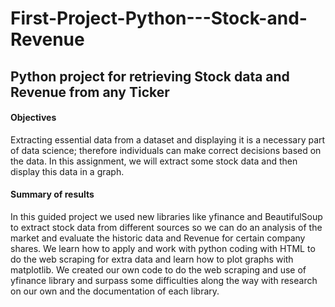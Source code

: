 # First-Project-Python---Stock-and-Revenue

## Python project for retrieving Stock data and Revenue from any Ticker

#### Objectives
Extracting essential data from a dataset and displaying it is a necessary part of data science; therefore individuals can make correct decisions based on the data. In this assignment, we will extract some stock data and then display this data in a graph.

#### Summary of results
In this guided project we used new libraries like yfinance and BeautifulSoup to extract stock data from different sources so we can do an analysis of the market and evaluate the historic data and Revenue for certain company shares. We learn how to apply and work with python coding with HTML to do the web scraping for extra data and learn how to plot graphs with matplotlib. We created our own code to do the web scraping and use of yfinance library and surpass some difficulties along the way with research on our own and the documentation of each library.
